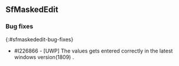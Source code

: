 ## SfMaskedEdit

### Bug fixes
{:#sfmaskededit-bug-fixes}

* \#I226866 - [UWP] The values gets entered correctly in the latest windows version(1809) .